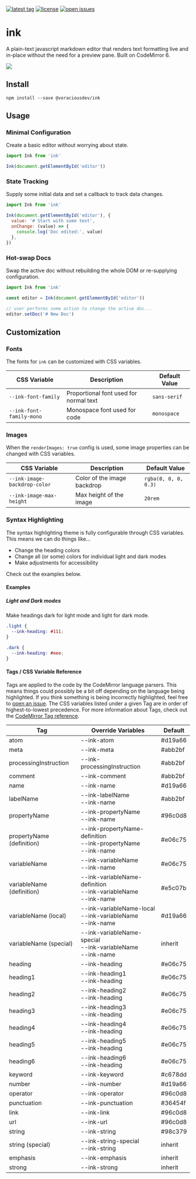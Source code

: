 [![latest tag](https://img.shields.io/github/v/tag/writewithocto/ink?color=blue&label=latest%20tag&sort=semver)](https://github.com/writewithocto/ink/releases)
[![license](https://img.shields.io/github/license/writewithocto/ink)](https://github.com/writewithocto/ink/blob/master/LICENSE)
[![open issues](https://img.shields.io/github/issues-raw/writewithocto/ink)](https://github.com/writewithocto/ink/issues)

# ink

A plain-text javascript markdown editor that renders text formatting live and in-place without the need for a preview pane. Built on CodeMirror 6.

![](https://i.imgur.com/S0SQEGc.png)

## Install

```shell
npm install --save @voraciousdev/ink
```

## Usage

### Minimal Configuration

Create a basic editor without worrying about state.

```js
import Ink from 'ink'

Ink(document.getElementById('editor'))
```

### State Tracking

Supply some initial data and set a callback to track data changes.

```js
import Ink from 'ink'

Ink(document.getElementById('editor'), {
  value: '# Start with some text',
  onChange: (value) => {
    console.log('Doc edited:', value)
  },
})
```

### Hot-swap Docs

Swap the active doc without rebuilding the whole DOM or re-supplying configuration.

```js
import Ink from 'ink'

const editor = Ink(document.getElementById('editor'))

// user performs some action to change the active doc...
editor.setDoc('# New Doc')
```

## Customization

### Fonts

The fonts for `ink` can be customized with CSS variables.

| CSS Variable                    | Description                            | Default Value |
| ----                            | ----                                   | ----          |
| `--ink-font-family`      | Proportional font used for normal text | `sans-serif`  |
| `--ink-font-family-mono` | Monospace font used for code           | `monospace`   |

### Images

When the `renderImages: true` config is used, some image properties can be changed with CSS variables.

| CSS Variable                        | Description                 | Default Value        |
| ----                                | ----                        | ----                 |
| `--ink-image-backdrop-color` | Color of the image backdrop | `rgba(0, 0, 0, 0.3)` |
| `--ink-image-max-height`     | Max height of the image     | `20rem`              |

### Syntax Highlighting

The syntax highlighting theme is fully configurable through CSS variables. This means we can do things like...

- Change the heading colors
- Change all (or some) colors for individual light and dark modes
- Make adjustments for accessibility

Check out the examples below.

#### Examples

##### Light and Dark modes

Make headings dark for light mode and light for dark mode.

```css
.light {
  --ink-heading: #111;
}

.dark {
  --ink-heading: #eee;
}
```

#### Tags / CSS Variable Reference

Tags are applied to the code by the CodeMirror language parsers. This means things could possibly be a bit off depending on the language being highlighted. If you think something is being incorrectly highlighted, feel free to [open an issue](https://github.com/writewithocto/ink/issues). The CSS variables listed under a given Tag are in order of highest-to-lowest precedence. For more information about Tags, check out the [CodeMirror Tag reference](https://codemirror.net/6/docs/ref/#highlight.tags).

| Tag   | Override Variables | Default |
| ----  | ----               | ----    |
| atom  | --ink-atom | #d19a66 |
| meta  | --ink-meta | #abb2bf |
| processingInstruction | --ink-processingInstruction | #abb2bf |
| comment | --ink-comment | #abb2bf |
| name | --ink-name | #d19a66 |
| labelName | --ink-labelName<br>--ink-name | #abb2bf |
| propertyName | --ink-propertyName<br>--ink-name | #96c0d8 |
| propertyName (definition) | --ink-propertyName-definition<br>--ink-propertyName<br>--ink-name | #e06c75 |
| variableName | --ink-variableName<br>--ink-name | #e06c75 |
| variableName (definition) | --ink-variableName-definition<br>--ink-variableName<br>--ink-name | #e5c07b |
| variableName (local) | --ink-variableName-local<br>--ink-variableName<br>--ink-name | #d19a66 |
| variableName (special) | --ink-variableName-special<br>--ink-variableName<br>--ink-name | inherit |
| heading | --ink-heading | #e06c75 |
| heading1 | --ink-heading1<br>--ink-heading | #e06c75 |
| heading2 | --ink-heading2<br>--ink-heading | #e06c75 |
| heading3 | --ink-heading3<br>--ink-heading | #e06c75 |
| heading4 | --ink-heading4<br>--ink-heading | #e06c75 |
| heading5 | --ink-heading5<br>--ink-heading | #e06c75 |
| heading6 | --ink-heading6<br>--ink-heading | #e06c75 |
| keyword | --ink-keyword | #c678dd |
| number | --ink-number | #d19a66 |
| operator | --ink-operator | #96c0d8 |
| punctuation | --ink-punctuation | #36454f |
| link | --ink-link | #96c0d8 |
| url | --ink-url | #96c0d8 |
| string | --ink-string | #98c379 |
| string (special) | --ink-string-special<br>--ink-string | inherit |
| emphasis | --ink-emphasis | inherit |
| strong | --ink-strong | inherit |

